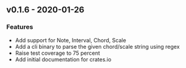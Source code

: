 ## v0.1.6 - 2020-01-26

### Features
- Add support for Note, Interval, Chord, Scale
- Add a cli binary to parse the given chord/scale string using regex
- Raise test coverage to 75 percent
- Add initial documentation for crates.io